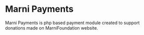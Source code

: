 Marni Payments
=============


Marni Payments is php based payment module created to support donations made on MarniFoundation website.

